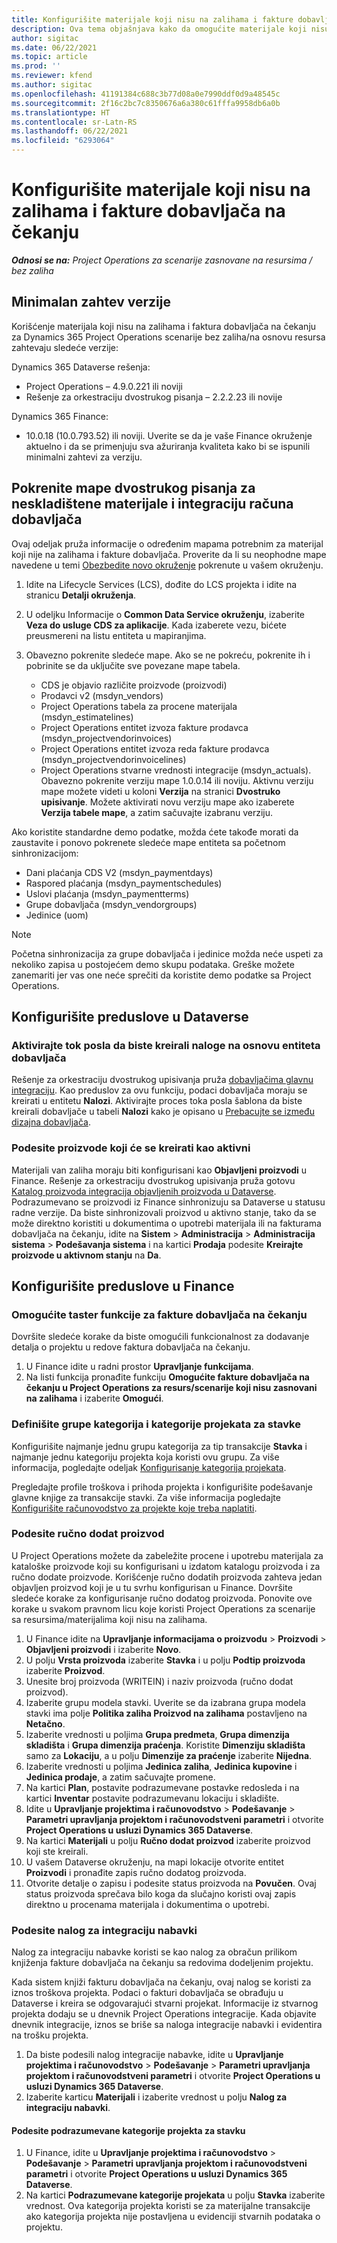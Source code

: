 ```yaml
---
title: Konfigurišite materijale koji nisu na zalihama i fakture dobavljača na čekanju
description: Ova tema objašnjava kako da omogućite materijale koji nisu na zalihama i fakture dobavljača na čekanju.
author: sigitac
ms.date: 06/22/2021
ms.topic: article
ms.prod: ''
ms.reviewer: kfend
ms.author: sigitac
ms.openlocfilehash: 41191384c688c3b77d08a0e7990ddf0d9a48545c
ms.sourcegitcommit: 2f16c2bc7c8350676a6a380c61fffa9958db6a0b
ms.translationtype: HT
ms.contentlocale: sr-Latn-RS
ms.lasthandoff: 06/22/2021
ms.locfileid: "6293064"
---
```

# <a name="configure-non-stocked-materials-and-pending-vendor-invoices"></a>Konfigurišite materijale koji nisu na zalihama i fakture dobavljača na čekanju

_**Odnosi se na:** Project Operations za scenarije zasnovane na resursima / bez zaliha_

## <a name="minimum-version-requirement"></a>Minimalan zahtev verzije

Korišćenje materijala koji nisu na zalihama i faktura dobavljača na čekanju za Dynamics 365 Project Operations scenarije bez zaliha/na osnovu resursa zahtevaju sledeće verzije:

Dynamics 365 Dataverse rešenja:

- Project Operations – 4.9.0.221 ili noviji
- Rešenje za orkestraciju dvostrukog pisanja – 2.2.2.23 ili novije

Dynamics 365 Finance:
- 10.0.18 (10.0.793.52) ili noviji. Uverite se da je vaše Finance okruženje aktuelno i da se primenjuju sva ažuriranja kvaliteta kako bi se ispunili minimalni zahtevi za verziju.

## <a name="run-dual-write-maps-for-non-stocked-materials-and-vendor-invoice-integration"></a>Pokrenite mape dvostrukog pisanja za neskladištene materijale i integraciju računa dobavljača

Ovaj odeljak pruža informacije o određenim mapama potrebnim za materijal koji nije na zalihama i fakture dobavljača. Proverite da li su neophodne mape navedene u temi [Obezbedite novo okruženje](../environment/resource-provision-new-environment.md#run-project-operations-dual-write-maps) pokrenute u vašem okruženju.

1. Idite na Lifecycle Services (LCS), dođite do LCS projekta i idite na stranicu **Detalji okruženja**.
2. U odeljku Informacije o **Common Data Service okruženju**, izaberite **Veza do usluge CDS za aplikacije**. Kada izaberete vezu, bićete preusmereni na listu entiteta u mapiranjima.
3. Obavezno pokrenite sledeće mape. Ako se ne pokreću, pokrenite ih i pobrinite se da uključite sve povezane mape tabela.

    - CDS je objavio različite proizvode (proizvodi)
    - Prodavci v2 (msdyn_vendors)
    - Project Operations tabela za procene materijala (msdyn_estimatelines)
    - Project Operations entitet izvoza fakture prodavca (msdyn_projectvendorinvoices)
    - Project Operations entitet izvoza reda fakture prodavca (msdyn_projectvendorinvoicelines)
    - Project Operations stvarne vrednosti integracije (msdyn_actuals). Obavezno pokrenite verziju mape 1.0.0.14 ili noviju. Aktivnu verziju mape možete videti u koloni **Verzija** na stranici **Dvostruko upisivanje**. Možete aktivirati novu verziju mape ako izaberete **Verzija tabele mape**, a zatim sačuvajte izabranu verziju.

Ako koristite standardne demo podatke, možda ćete takođe morati da zaustavite i ponovo pokrenete sledeće mape entiteta sa početnom sinhronizacijom:
  - Dani plaćanja CDS V2 (msdyn_paymentdays)
  - Raspored plaćanja (msdyn_paymentschedules)
  - Uslovi plaćanja (msdyn_paymentterms)
  - Grupe dobavljača (msdyn_vendorgroups)
  - Jedinice (uom)

> [!NOTE]
> Početna sinhronizacija za grupe dobavljača i jedinice možda neće uspeti za nekoliko zapisa u postojećem demo skupu podataka. Greške možete zanemariti jer vas one neće sprečiti da koristite demo podatke sa Project Operations.

## <a name="configure-prerequisites-in-dataverse"></a>Konfigurišite preduslove u Dataverse

### <a name="activate-workflow-to-create-accounts-based-on-vendor-entity"></a>Aktivirajte tok posla da biste kreirali naloge na osnovu entiteta dobavljača

Rešenje za orkestraciju dvostrukog upisivanja pruža [dobavljačima glavnu integraciju](/dynamics365/fin-ops-core/dev-itpro/data-entities/dual-write/vendor-mapping). Kao preduslov za ovu funkciju, podaci dobavljača moraju se kreirati u entitetu **Nalozi**. Aktivirajte proces toka posla šablona da biste kreirali dobavljače u tabeli **Nalozi** kako je opisano u [Prebacujte se između dizajna dobavljača](/dynamics365/fin-ops-core/dev-itpro/data-entities/dual-write/vendor-switch).

### <a name="set-products-to-be-created-as-active"></a>Podesite proizvode koji će se kreirati kao aktivni

Materijali van zaliha moraju biti konfigurisani kao **Objavljeni proizvodi** u Finance. Rešenje za orkestraciju dvostrukog upisivanja pruža gotovu [Katalog proizvoda integracija objavljenih proizvoda u Dataverse](/dynamics365/fin-ops-core/dev-itpro/data-entities/dual-write/product-mapping). Podrazumevano se proizvodi iz Finance sinhronizuju sa Dataverse u statusu radne verzije. Da biste sinhronizovali proizvod u aktivno stanje, tako da se može direktno koristiti u dokumentima o upotrebi materijala ili na fakturama dobavljača na čekanju, idite na **Sistem** > **Administracija** > **Administracija sistema** > **Podešavanja sistema** i na kartici **Prodaja** podesite **Kreirajte proizvode u aktivnom stanju** na **Da**.

## <a name="configure-prerequisites-in-finance"></a>Konfigurišite preduslove u Finance

### <a name="enable-the-feature-key-for-pending-vendor-invoices"></a>Omogućite taster funkcije za fakture dobavljača na čekanju

Dovršite sledeće korake da biste omogućili funkcionalnost za dodavanje detalja o projektu u redove faktura dobavljača na čekanju.

1. U Finance idite u radni prostor **Upravljanje funkcijama**.
2. Na listi funkcija pronađite funkciju **Omogućite fakture dobavljača na čekanju u Project Operations za resurs/scenarije koji nisu zasnovani na zalihama** i izaberite **Omogući**.

### <a name="define-category-groups-and-project-categories-for-items"></a>Definišite grupe kategorija i kategorije projekata za stavke

Konfigurišite najmanje jednu grupu kategorija za tip transakcije **Stavka** i najmanje jednu kategoriju projekta koja koristi ovu grupu. Za više informacija, pogledajte odeljak [Konfigurisanje kategorija projekata](../project-accounting/configure-project-categories.md#category-groups).

Pregledajte profile troškova i prihoda projekta i konfigurišite podešavanje glavne knjige za transakcije stavki. Za više informacija pogledajte [Konfigurišite računovodstvo za projekte koje treba naplatiti](../project-accounting/configure-accounting-billable-projects.md).

### <a name="set-up-a-write-in-product"></a>Podesite ručno dodat proizvod

U Project Operations možete da zabeležite procene i upotrebu materijala za kataloške proizvode koji su konfigurisani u izdatom katalogu proizvoda i za ručno dodate proizvode. Korišćenje ručno dodatih proizvoda zahteva jedan objavljen proizvod koji je u tu svrhu konfigurisan u Finance. Dovršite sledeće korake za konfigurisanje ručno dodatog proizvoda. Ponovite ove korake u svakom pravnom licu koje koristi Project Operations za scenarije sa resursima/materijalima koji nisu na zalihama.

1. U Finance idite na **Upravljanje informacijama o proizvodu** > **Proizvodi** > **Objavljeni proizvodi** i izaberite **Novo**.
2. U polju **Vrsta proizvoda** izaberite **Stavka** i u polju **Podtip proizvoda** izaberite **Proizvod**.
3. Unesite broj proizvoda (WRITEIN) i naziv proizvoda (ručno dodat proizvod).
4. Izaberite grupu modela stavki. Uverite se da izabrana grupa modela stavki ima polje **Politika zaliha Proizvod na zalihama** postavljeno na **Netačno**.
5. Izaberite vrednosti u poljima **Grupa predmeta**, **Grupa dimenzija skladišta** i **Grupa dimenzija praćenja**. Koristite **Dimenziju skladišta** samo za **Lokaciju**, a u polju **Dimenzije za praćenje** izaberite **Nijedna**.
6. Izaberite vrednosti u poljima **Jedinica zaliha**, **Jedinica kupovine** i **Jedinica prodaje**, a zatim sačuvajte promene.
7. Na kartici **Plan**, postavite podrazumevane postavke redosleda i na kartici **Inventar** postavite podrazumevanu lokaciju i skladište.
8. Idite u **Upravljanje projektima i računovodstvo** > **Podešavanje** > **Parametri upravljanja projektom i računovodstveni parametri** i otvorite **Project Operations u usluzi Dynamics 365 Dataverse**. 
9. Na kartici **Materijali** u polju **Ručno dodat proizvod** izaberite proizvod koji ste kreirali.
10. U vašem Dataverse okruženju, na mapi lokacije otvorite entitet **Proizvodi** i pronađite zapis ručno dodatog proizvoda. 
11. Otvorite detalje o zapisu i podesite status proizvoda na **Povučen**. Ovaj status proizvoda sprečava bilo koga da slučajno koristi ovaj zapis direktno u procenama materijala i dokumentima o upotrebi.

### <a name="set-up-a-procurement-integration-account"></a>Podesite nalog za integraciju nabavki

Nalog za integraciju nabavke koristi se kao nalog za obračun prilikom knjiženja fakture dobavljača na čekanju sa redovima dodeljenim projektu.

Kada sistem knjiži fakturu dobavljača na čekanju, ovaj nalog se koristi za iznos troškova projekta. Podaci o fakturi dobavljača se obrađuju u Dataverse i kreira se odgovarajući stvarni projekat. Informacije iz stvarnog projekta dodaju se u dnevnik Project Operations integracije. Kada objavite dnevnik integracije, iznos se briše sa naloga integracije nabavki i evidentira na trošku projekta.

1. Da biste podesili nalog integracije nabavke, idite u **Upravljanje projektima i računovodstvo** > **Podešavanje** > **Parametri upravljanja projektom i računovodstveni parametri** i otvorite **Project Operations u usluzi Dynamics 365 Dataverse**. 
2. Izaberite karticu **Materijali** i izaberite vrednost u polju **Nalog za integraciju nabavki**.

#### <a name="set-up-project-category-defaults-for-an-item"></a>Podesite podrazumevane kategorije projekta za stavku

1. U Finance, idite u **Upravljanje projektima i računovodstvo** > **Podešavanje** > **Parametri upravljanja projektom i računovodstveni parametri** i otvorite **Project Operations u usluzi Dynamics 365 Dataverse**. 
2. Na kartici **Podrazumevane kategorije projekata** u polju **Stavka** izaberite vrednost. Ova kategorija projekta koristi se za materijalne transakcije ako kategorija projekta nije postavljena u evidenciji stvarnih podataka o projektu.
